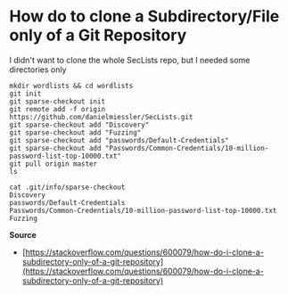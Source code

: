 # How do to clone a Subdirectory/File only of a Git Repository

I didn't want to clone the whole SecLists repo, but I needed some directories only

```
mkdir wordlists && cd wordlists
git init
git sparse-checkout init
git remote add -f origin https://github.com/danielmiessler/SecLists.git
git sparse-checkout add "Discovery"
git sparse-checkout add "Fuzzing"
git sparse-checkout add "passwords/Default-Credentials"
git sparse-checkout add "Passwords/Common-Credentials/10-million-password-list-top-10000.txt"
git pull origin master
ls
```

```
cat .git/info/sparse-checkout 
Discovery
passwords/Default-Credentials
Passwords/Common-Credentials/10-million-password-list-top-10000.txt
Fuzzing

```



**Source**

* [https://stackoverflow.com/questions/600079/how-do-i-clone-a-subdirectory-only-of-a-git-repository](https://stackoverflow.com/questions/600079/how-do-i-clone-a-subdirectory-only-of-a-git-repository)
